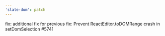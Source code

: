 ```yaml
---
'slate-dom': patch
---
```


fix: additional fix for previous fix: Prevent ReactEditor.toDOMRange crash in setDomSelection #5741
